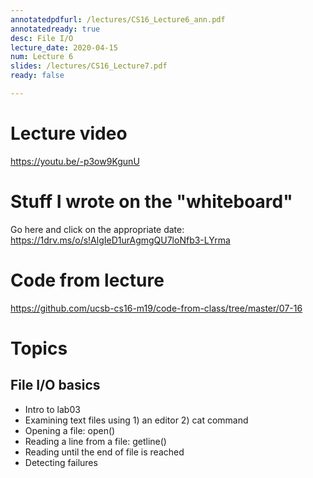 ```yaml
---
annotatedpdfurl: /lectures/CS16_Lecture6_ann.pdf
annotatedready: true
desc: File I/O
lecture_date: 2020-04-15
num: Lecture 6
slides: /lectures/CS16_Lecture7.pdf
ready: false

---
```


# Lecture video

<https://youtu.be/-p3ow9KgunU>

# Stuff I wrote on the "whiteboard"

Go here and click on the appropriate date:
<https://1drv.ms/o/s!AlgIeD1urAgmgQU7loNfb3-LYrma>

# Code from lecture

<https://github.com/ucsb-cs16-m19/code-from-class/tree/master/07-16>

# Topics
## File I/O basics
* Intro to lab03
* Examining text files using 1) an editor 2) cat command
* Opening a file: open()
* Reading a line from a file: getline()
* Reading until the end of file is reached
* Detecting failures

